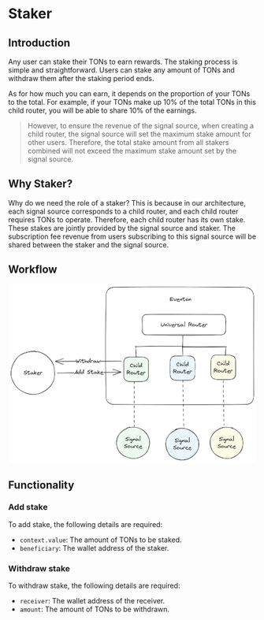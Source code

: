 # Staker

## Introduction

Any user can stake their TONs to earn rewards. The staking process is simple and straightforward. Users can stake any amount of TONs and withdraw them after the staking period ends.

As for how much you can earn, it depends on the proportion of your TONs to the total. For example, if your TONs make up 10% of the total TONs in this child router, you will be able to share 10% of the earnings.

> However, to ensure the revenue of the signal source, when creating a child router, the signal source will set the maximum stake amount for other users. Therefore, the total stake amount from all stakers combined will not exceed the maximum stake amount set by the signal source.

## Why Staker?

Why do we need the role of a staker? This is because in our architecture, each signal source corresponds to a child router, and each child router requires TONs to operate. Therefore, each child router has its own stake. These stakes are jointly provided by the signal source and staker. The subscription fee revenue from users subscribing to this signal source will be shared between the staker and the signal source.

## Workflow

![Staker workflow](/img/eventon-add-stake-for-earn-workflow.png)

## Functionality

### Add stake

To add stake, the following details are required:

- `context.value`: The amount of TONs to be staked.
- `beneficiary`: The wallet address of the staker.

### Withdraw stake

To withdraw stake, the following details are required:

- `receiver`: The wallet address of the receiver.
- `amount`: The amount of TONs to be withdrawn.
